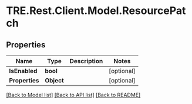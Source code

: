 # TRE.Rest.Client.Model.ResourcePatch

## Properties

Name | Type | Description | Notes
------------ | ------------- | ------------- | -------------
**IsEnabled** | **bool** |  | [optional] 
**Properties** | **Object** |  | [optional] 

[[Back to Model list]](../README.md#documentation-for-models) [[Back to API list]](../README.md#documentation-for-api-endpoints) [[Back to README]](../README.md)

